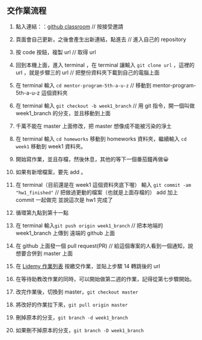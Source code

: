 ## 交作業流程
1. 點入連結：：[github classroom](https://classroom.github.com/a/yNNrtNyW) // 按接受邀請
2. 頁面會自己更新，之後會產生出新連結，點進去 // 進入自己的 repository
3. 按 code 按鈕，複製 url // 取得 url
4. 回到本機上面，進入 terminal ，在 terminal 讓輸入 `git clone url` ，這裡的 url ，就是步驟三的 url // 把整份資料夾下載到自己的電腦上面

5. 在 terminal 輸入 `cd mentor-program-5th-a-u-z` // 移動到 mentor-program-5th-a-u-z 這個資料夾
6. 在 terminal 輸入 `git checkout -b week1_branch` // 用 git 指令，開一個叫做 week1_branch 的分支，並且移動到上面
7. 千萬不能在 master 上面修改，把 master 想像成不能被污染的淨土
8. 在 terminal 輸入 `cd homeworks` 移動到 homeworks 資料夾，繼續輸入 `cd week1` 移動到 week1 資料夾。
9. 開始寫作業，並且存檔，然後休息，其他的等下一個番茄鐘再做😀
10. 如果有新增檔案，要先 add 。
11. 在 terminal（目前還是在 week1 這個資料夾底下喔）  輸入 `git commit -am "hw1_finished"` // 把做過更動的檔案（也就是上面存檔的） add 加上 commit 一起做完 並說這次是 hw1 完成了
12. 循環第九點到第十一點
13. 在 terminal 輸入`git push origin week1_branch` // 把本地端的 week1_branch 上傳到 遠端的 github 上面
14. 在 github 上面發一個 pull request(PR) // 給這個專案的人看到一個通知，說想要合併到 master 上面
15. 在 [Lidemy 作業列表](https://learning.lidemy.com/course) 按繳交作業，並貼上步驟 14 轉跳後的 url
16. 在等待助教改作業的同時，可以開始做第二週的作業，記得從第七步驟開始。
17. 改完作業後，切換到 master，`git checkout master`
18. 將改好的作業拉下來，`git pull origin master`
19. 刪掉原本的分支，`git branch -d week1_branch`
20. 如果刪不掉原本的分支，`git branch -D week1_branch`
